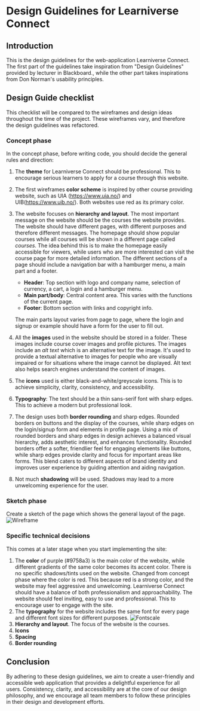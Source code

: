 # Design Guidelines for Learniverse Connect

## Introduction
This is the design guidelines for the web-application Learniverse Connect. The first part of the guidelines take 
inspiration from "Design Guidelines" provided by lecturer in Blackboard., while the other part takes inspirations 
from Don Norman's usability principles.

## Design Guide checklist
This checklist will be compared to the wireframes and design ideas throughout the time of the project. These wireframes
vary, and therefore the design guidelines was refactored. 

### Concept phase
In the concept phase, before writing code, you should decide the general rules and direction:
1. The **theme** for Learniverse Connect should be professional. This to encourage serious learners to apply for 
a course through this website. 
2. The first wireframes **color scheme** is inspired by other course providing website, such as UIA (https://www.uia.no/) 
and UIB(https://www.uib.no/). Both websites use red as its primary color.
3. The website focuses on **hierarchy and layout**. The most important message on the website should be the courses
the website provides. The website should have different pages, with different purposes and therefore different messages. 
The homepage should show popular courses while all courses will be shown in a different page called *courses*. The idea
behind this is to make the homepage easily accessible for viewers, while users who are more interested can visit the 
course page for more detailed information. The different sections of a page should include a navigation bar with a 
hamburger menu, a main part and a footer. 
   * **Header**: Top section with logo and company name, selection of currency, a cart, a login and a hamburger menu.
   * **Main part/body**: Central content area. This varies with the functions of the current page. 
   * **Footer**: Bottom section with links and copyright info.
   
   The main parts layout varies from page to page, where the login and signup or example should have a form for the user 
to fill out. 
4. All the **images** used in the website should be stored in a folder. These images include course cover images and
profile pictures. The images include an *alt text* which is an alternative text for the image. It's used to provide a 
textual alternative to images for people who are visually impaired or for situations where the image cannot be displayed. 
Alt text also helps search engines understand the content of images. 
5. The **icons** used is either black-and-white/greyscale icons. This is to achieve simplicity, clarity, consistency, 
and accessibility.
6. **Typography**: The text should be a thin sans-serif font with sharp edges. This to achieve a modern but professional
look. 
7. The design uses both **border rounding** and sharp edges. Rounded borders on buttons and the display of the courses, 
while sharp edges on the login/signup form and elements in profile page. Using a mix of rounded borders and sharp edges 
in design achieves a balanced visual hierarchy, adds aesthetic interest, and enhances functionality. Rounded borders 
offer a softer, friendlier feel for engaging elements like buttons, while sharp edges provide clarity and focus for 
important areas like forms. This blend caters to different aspects of brand identity and improves user experience by 
guiding attention and aiding navigation.
8. Not much **shadowing** will be used. Shadows may lead to a more unwelcoming experience for the user. 

### Sketch phase
Create a sketch of the page which shows the general layout of the page.
![Wireframe](/wireframe.png)

### Specific technical decisions
This comes at a later stage when you start implementing the site:
1. The **color** of purple (#9758a3) is the main color of the website, while different gradients of the same 
color becomes its accent color. There is no specific shadows/tints used on the website. Changed from concept phase 
where the color is red. This because red is a strong color, and the website may feel aggressive and unwelcoming. 
Learniverse Connect should have a balance of both professionalism and approachability. The website should feel 
inviting, easy to use and professional. This to encourage user to engage with the site.
2. The **typography** for the website includes the same font for every page and different font sizes for different
purposes. 
![Fontscale](/fontscale.png)
3. **Hierarchy and layout**. The focus of the website is the courses. 
4. **Icons**
5. **Spacing**
6. **Border rounding**

## Conclusion
By adhering to these design guidelines, we aim to create a user-friendly and accessible web application that provides a 
delightful experience for all users. Consistency, clarity, and accessibility are at the core of our design philosophy, 
and we encourage all team members to follow these principles in their design and development efforts.